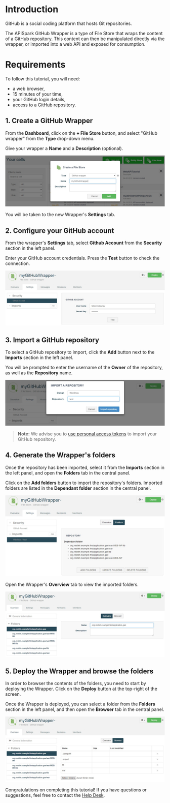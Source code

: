 
# Introduction

GitHub is a social coding platform that hosts Git repositories.

The APISpark GitHub Wrapper is a type of File Store that wraps the content of a GitHub repository. This content can then be manipulated directly via the wrapper, or imported into a web API and exposed for consumption.

# Requirements

To follow this tutorial, you will need:

*   a web browser,
*   15 minutes of your time,
*   your GitHub login details,
*   access to a GitHub repository.

## 1. Create a GitHub Wrapper

From the **Dashboard**, click on the **+ File Store** button, and select "GitHub wrapper" from the **Type** drop-down menu.

Give your wrapper a **Name** and a **Description** (optional).

![Create a GitHub Wrapper](images/create-github-wrapper.jpg "Create a GitHub Wrapper")

You will be taken to the new Wrapper's **Settings** tab.

## 2. Configure your GitHub account

From the wrapper's **Settings** tab, select **Github Account** from the **Security** section in the left panel.

Enter your GitHub account credentials. Press the **Test** button to check the connection.

![Setup GitHub account](images/github-account.jpg "Setup your GitHub account")

## 3. Import a GitHub repository

To select a GitHub repository to import, click the **Add** button next to the **Imports** section in the left panel.

You will be prompted to enter the username of the **Owner** of the repository, as well as the **Repository** name.

![Add a GitHub repo](images/import-github-repo.jpg "Add a GitHub repository")

>**Note:** We advise you to [use personal access tokens](/technical-resources/apispark/guide/store/wrappers/github#personal-access-tokens "use personal access tokens") to import your GitHub repository.

## 4. Generate the Wrapper's folders

Once the repository has been imported, select it from the **Imports** section in the left panel, and open the **Folders** tab in the central panel.

Click on the **Add folders** button to import the repository's folders. Imported folders are listed in the **Dependant folder** section in the central panel.

![Add GitHub folders](images/add-github-folders.jpg "Add GitHub folders")

Open the Wrapper's **Overview** tab to view the imported folders.

![GitHub folders overview](images/github-folders-overview.jpg "GitHub folders overview")

## 5. Deploy the Wrapper and browse the folders

In order to browser the contents of the folders, you need to start by deploying the Wrapper. Click on the **Deploy** button at the top-right of the screen.

Once the Wrapper is deployed, you can select a folder from the **Folders** section in the left panel, and then open the **Browser** tab in the central panel.

![GitHub folder browser](images/github-folder-browser.jpg "GitHub folder browser")

Congratulations on completing this tutorial! If you have questions or suggestions, feel free to contact the <a href="http://support.restlet.com/" target="_blank">Help Desk</a>.
